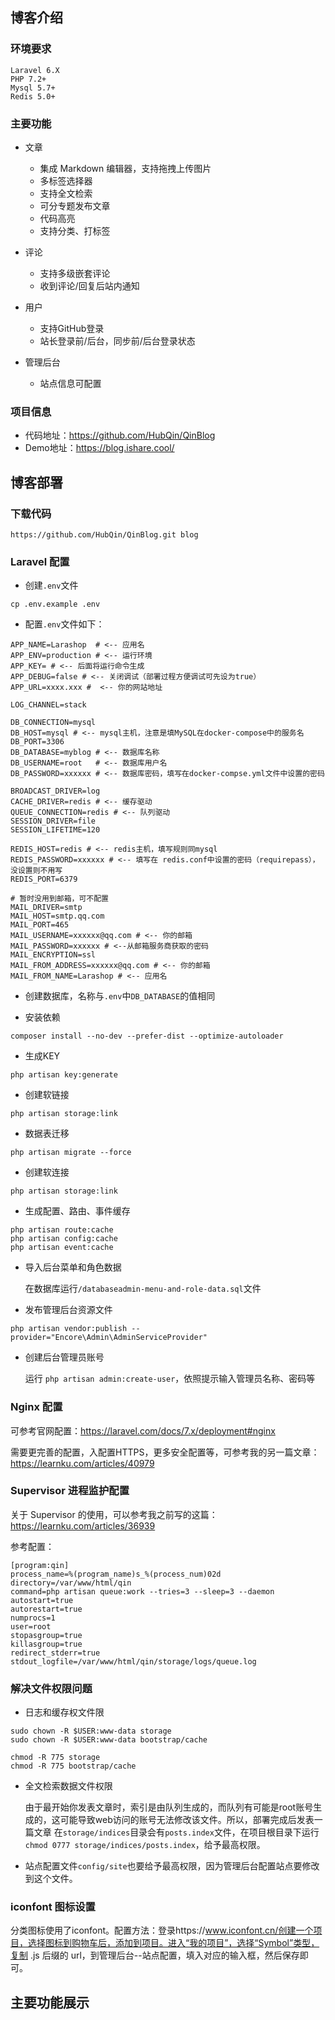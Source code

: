 ## 博客介绍

### 环境要求
```
Laravel 6.X
PHP 7.2+
Mysql 5.7+
Redis 5.0+
```
### 主要功能
* 文章
    * 集成 Markdown 编辑器，支持拖拽上传图片
    * 多标签选择器
    * 支持全文检索
    * 可分专题发布文章
    * 代码高亮
    * 支持分类、打标签
* 评论
    * 支持多级嵌套评论
    * 收到评论/回复后站内通知

* 用户
    * 支持GitHub登录
    * 站长登录前/后台，同步前/后台登录状态
    
* 管理后台
    * 站点信息可配置
    
 ### 项目信息
 * 代码地址：https://github.com/HubQin/QinBlog
 * Demo地址：https://blog.ishare.cool/


## 博客部署

### 下载代码
```
https://github.com/HubQin/QinBlog.git blog
```

### Laravel 配置

* 创建`.env`文件
```
cp .env.example .env
```
* 配置`.env`文件如下：


```
APP_NAME=Larashop  # <-- 应用名
APP_ENV=production # <-- 运行环境
APP_KEY= # <-- 后面将运行命令生成
APP_DEBUG=false # <-- 关闭调试（部署过程方便调试可先设为true）
APP_URL=xxxx.xxx #  <-- 你的网站地址

LOG_CHANNEL=stack

DB_CONNECTION=mysql
DB_HOST=mysql # <-- mysql主机，注意是填MySQL在docker-compose中的服务名
DB_PORT=3306
DB_DATABASE=myblog # <-- 数据库名称
DB_USERNAME=root   # <-- 数据库用户名
DB_PASSWORD=xxxxxx # <-- 数据库密码，填写在docker-compse.yml文件中设置的密码

BROADCAST_DRIVER=log
CACHE_DRIVER=redis # <-- 缓存驱动
QUEUE_CONNECTION=redis # <-- 队列驱动
SESSION_DRIVER=file
SESSION_LIFETIME=120

REDIS_HOST=redis # <-- redis主机，填写规则同mysql
REDIS_PASSWORD=xxxxxx # <-- 填写在 redis.conf中设置的密码（requirepass），没设置则不用写
REDIS_PORT=6379

# 暂时没用到邮箱，可不配置
MAIL_DRIVER=smtp
MAIL_HOST=smtp.qq.com
MAIL_PORT=465
MAIL_USERNAME=xxxxxx@qq.com # <-- 你的邮箱
MAIL_PASSWORD=xxxxxx # <--从邮箱服务商获取的密码
MAIL_ENCRYPTION=ssl
MAIL_FROM_ADDRESS=xxxxxx@qq.com # <-- 你的邮箱
MAIL_FROM_NAME=Larashop # <-- 应用名
```
* 创建数据库，名称与`.env`中`DB_DATABASE`的值相同

* 安装依赖
```
composer install --no-dev --prefer-dist --optimize-autoloader
```
* 生成KEY
```
php artisan key:generate
```
* 创建软链接
```
php artisan storage:link

```

* 数据表迁移
```
php artisan migrate --force

```
* 创建软连接
```
php artisan storage:link
```
* 生成配置、路由、事件缓存
```
php artisan route:cache
php artisan config:cache
php artisan event:cache
```
* 导入后台菜单和角色数据

    在数据库运行`/databaseadmin-menu-and-role-data.sql`文件
* 发布管理后台资源文件
```
php artisan vendor:publish --provider="Encore\Admin\AdminServiceProvider"
```
* 创建后台管理员账号

    运行 `php artisan admin:create-user`，依照提示输入管理员名称、密码等

### Nginx 配置

可参考官网配置：https://laravel.com/docs/7.x/deployment#nginx

需要更完善的配置，入配置HTTPS，更多安全配置等，可参考我的另一篇文章：https://learnku.com/articles/40979

### Supervisor 进程监护配置
关于 Supervisor 的使用，可以参考我之前写的这篇：https://learnku.com/articles/36939

参考配置：
```
[program:qin]
process_name=%(program_name)s_%(process_num)02d
directory=/var/www/html/qin
command=php artisan queue:work --tries=3 --sleep=3 --daemon
autostart=true
autorestart=true
numprocs=1
user=root
stopasgroup=true
killasgroup=true
redirect_stderr=true
stdout_logfile=/var/www/html/qin/storage/logs/queue.log
```

### 解决文件权限问题
* 日志和缓存权文件限
```
sudo chown -R $USER:www-data storage
sudo chown -R $USER:www-data bootstrap/cache

chmod -R 775 storage
chmod -R 775 bootstrap/cache
```
* 全文检索数据文件权限

    由于最开始你发表文章时，索引是由队列生成的，而队列有可能是root账号生成的，这可能导致web访问的账号无法修改该文件。所以，部署完成后发表一篇文章
在`storage/indices`目录会有`posts.index`文件，在项目根目录下运行`chmod 0777 storage/indices/posts.index`，给予最高权限。
* 站点配置文件`config/site`也要给予最高权限，因为管理后台配置站点要修改到这个文件。

### iconfont 图标设置

   分类图标使用了iconfont。配置方法：登录https://www.iconfont.cn/创建一个项目，选择图标到购物车后，添加到项目。进入“我的项目”，选择“Symbol”类型，复制 .js 后缀的 url，到管理后台--站点配置，填入对应的输入框，然后保存即可。
## 主要功能展示
